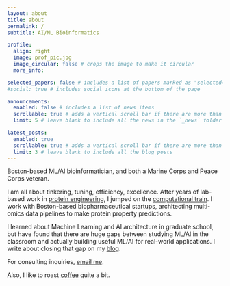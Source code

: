 ```yaml
---
layout: about
title: about
permalink: /
subtitle: AI/ML Bioinformatics

profile:
  align: right
  image: prof_pic.jpg
  image_circular: false # crops the image to make it circular
  more_info: 

selected_papers: false # includes a list of papers marked as "selected={true}"
#social: true # includes social icons at the bottom of the page

announcements:
  enabled: false # includes a list of news items
  scrollable: true # adds a vertical scroll bar if there are more than 3 news items
  limit: 5 # leave blank to include all the news in the `_news` folder

latest_posts:
  enabled: true
  scrollable: true # adds a vertical scroll bar if there are more than 3 new posts items
  limit: 3 # leave blank to include all the blog posts
---
```

Boston-based ML/AI bioinformatician, and both a Marine Corps and Peace Corps veteran. 

I am all about tinkering, tuning, efficiency, excellence.  After years of lab-based work in [protein engineering](https://pubs.acs.org/doi/10.1021/acs.bioconjchem.7b00668), I jumped on the [computational train](https://open.bu.edu/items/f152dd51-429f-4703-be07-eddcdb51919f). I work with Boston-based biopharmaceutical startups, architecting multi-omics data pipelines to make protein property predictions. 

I learned about Machine Learning and AI architecture in graduate school, but have found that there are huge gaps between studying ML/AI in the classroom and actually building useful ML/AI for real-world applications. I write about closing that gap on my [blog](/blog).

For consulting inquiries, [email me](mailto:eli.mcpherson@protonmail.ch). 

Also, I like to roast [coffee](https://www.papercranecoffeeroasters.com/) quite a bit.
